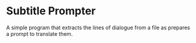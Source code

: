 # Subtitle Prompter

A simple program that extracts the lines of dialogue from a file as prepares a prompt to translate them.
